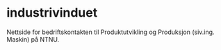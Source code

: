 # industrivinduet
Nettside for bedriftskontakten til Produktutvikling og Produksjon (siv.ing. Maskin) på NTNU.
